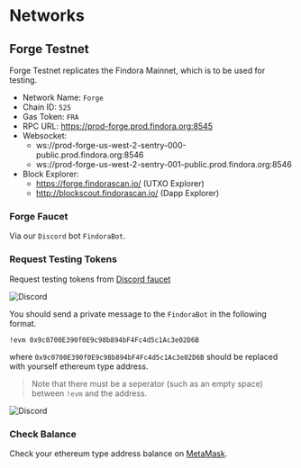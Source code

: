 # Networks

## Forge Testnet

Forge Testnet replicates the Findora Mainnet, which is to be used for testing.

- Network Name: `Forge`
- Chain ID: `525`
- Gas Token: `FRA`
- RPC URL: https://prod-forge.prod.findora.org:8545
- Websocket:
  - ws://prod-forge-us-west-2-sentry-000-public.prod.findora.org:8546
  - ws://prod-forge-us-west-2-sentry-001-public.prod.findora.org:8546
- Block Explorer:
  - https://forge.findorascan.io/  (UTXO Explorer)
  - http://blockscout.findorascan.io/  (Dapp Explorer)
  
### Forge Faucet

Via our `Discord` bot  `FindoraBot`.

### Request Testing Tokens
Request testing tokens from [Discord faucet](https://discord.gg/8bdb8KHuaB)

![Discord](/img/evm/discord_1.png)


You should send a private message to the `FindoraBot` in the following format.

```
!evm 0x9c0700E390f0E9c98b894bF4Fc4d5c1Ac3e02D6B
```

where
`0x9c0700E390f0E9c98b894bF4Fc4d5c1Ac3e02D6B` should be replaced with yourself ethereum type address.
> Note that there must be a seperator (such as an empty space) between `!evm` and the address.

![Discord](/img/evm/direct_evm_faucet.png)

### Check Balance
Check your ethereum type address balance on [MetaMask](03-metamask.md).
